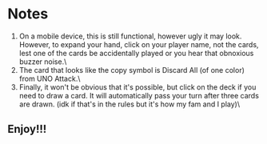 # Notes
1. On a mobile device, this is still functional, however ugly it may look. However, to expand your hand, click on your player name, not the cards, lest one of the cards be accidentally played or you hear that obnoxious buzzer noise.\\
2. The card that looks like the copy symbol is Discard All (of one color) from UNO Attack.\\
3. Finally, it won't be obvious that it's possible, but click on the deck if you need to draw a card. It will automatically pass your turn after three cards are drawn. (idk if that's in the rules but it's how my fam and I play)\\

## Enjoy!!!
